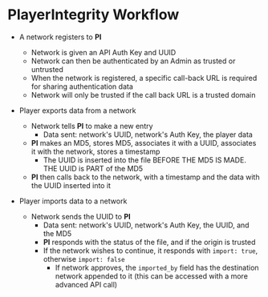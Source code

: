 # PlayerIntegrity Workflow

- A network registers to **PI**
    - Network is given an API Auth Key and UUID
    - Network can then be authenticated by an Admin as trusted or untrusted
    - When the network is registered, a specific call-back URL is required for sharing authentication data
    - Network will only be trusted if the call back URL is a trusted domain

- Player exports data from a network
    - Network tells **PI** to make a new entry
        - Data sent: network's UUID, network's Auth Key, the player data
    - **PI** makes an MD5, stores MD5, associates it with a UUID, associates it with the network, stores a timestamp
        - The UUID is inserted into the file BEFORE THE MD5 IS MADE. THE UUID is PART of the MD5
    - **PI** then calls back to the network, with a timestamp and the data with the UUID inserted into it

- Player imports data to a network
    - Network sends the UUID to **PI**
        - Data sent: network's UUID, network's Auth Key, the UUID, and the MD5
        - **PI** responds with the status of the file, and if the origin is trusted
        - If the network wishes to continue, it responds with `import: true`, otherwise `import: false`
            - If network approves, the `imported_by` field has the destination network appended to it (this can be accessed with a more advanced API call)